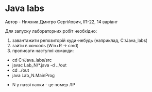 # Java labs

Автор - Нижник Дмитро Сергійович, ІП-22, 14 варіант

Для запуску лабораторних робіт необхідно:

1) завантажити репозиторій куди-небудь (наприклад, C:/Java_labs)
2) зайти в консоль (Win+R -> cmd)
3) прописати наступні команди:

  - cd C:/Java_labs/src
  - javac Lab_N/*.java -d ../out
  - cd ../out
  - java Lab_N.MainProg

  * N у назві папки - це номер ЛР
